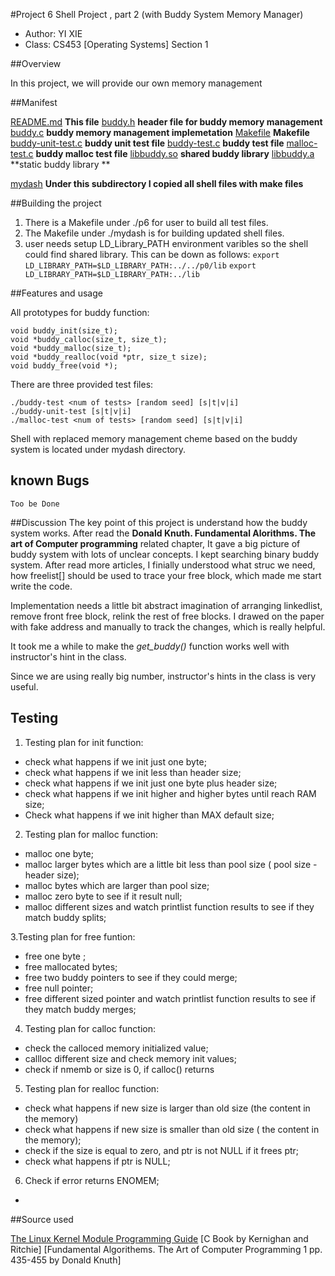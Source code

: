 #Project 6 Shell Project , part 2 (with Buddy System Memory Manager)
* Author: YI XIE
* Class: CS453 [Operating Systems] Section 1

##Overview

In this project, we will provide our own memory management

##Manifest

[README.md](./README.md)   **This file**
[buddy.h](./buddy.h)   **header file for buddy memory management**
[buddy.c](./buddy.c)   **buddy memory management implemetation**
[Makefile](./Makefile)   **Makefile**
[buddy-unit-test.c](./buddy-unit-test.c)   **buddy unit test file**
[buddy-test.c](./buddy-test.c)   **buddy test file**
[malloc-test.c](./buddy-test.c)   **buddy malloc test file**
[libbuddy.so](./lib/libbuddy.so)   **shared buddy library**
[libbuddy.a](./lib/libbuddy.so)   **static buddy library **

[mydash](./mydash)   **Under this subdirectory I copied all shell files with make files**


##Building the project

1. There is a Makefile under ./p6  for user to build all test files.
2. The Makefile under ./mydash is for building updated shell files.
3. user needs setup LD_Library_PATH environment varibles so the shell could find shared library.
   This can be down as follows:
   `export LD_LIBRARY_PATH=$LD_LIBRARY_PATH:../../p0/lib`
   `export LD_LIBRARY_PATH=$LD_LIBRARY_PATH:../lib`
   

##Features and usage

All prototypes for buddy function:

```
void buddy_init(size_t);
void *buddy_calloc(size_t, size_t);
void *buddy_malloc(size_t);
void *buddy_realloc(void *ptr, size_t size);
void buddy_free(void *);

```

There are three provided test files:

```
./buddy-test <num of tests> [random seed] [s|t|v|i]
./buddy-unit-test [s|t|v|i]
./malloc-test <num of tests> [random seed] [s|t|v|i]

```
Shell with replaced memory management cheme based on the buddy system is located under mydash
directory.

## known Bugs
    Too be Done

##Discussion
   The key point of this project is understand how the buddy system works. After read the **Donald
   Knuth. Fundamental Alorithms. The art of Computer programming** related chapter, It gave a big
   picture of buddy system with lots of unclear concepts. I kept searching  binary buddy system.
   After read more articles, I finially understood what struc we need, how freelist[] should be used
   to trace your free block, which made me start write the code.

   Implementation needs a little bit abstract imagination of arranging linkedlist, remove front free
   block, relink the rest of free blocks. I drawed on the paper with fake address and manually to
   track the changes, which is really helpful.

   It took me a while to make the *get_buddy()* function works well with instructor's hint in the
   class.

   Since we are using really big number, instructor's hints in the class is very useful.


## Testing

1. Testing plan for init function:
- check what happens if we init just one byte;
- check what happens if we init less than header size;
- check what happens if we init just one byte plus header size;
- check what happens if we init higher and higher bytes until reach RAM size;
- Check what happens if we init higher than MAX default size;

2. Testing plan for malloc function:
- malloc one byte;
- malloc larger bytes which are a little bit less than pool size ( pool size - header size);
- malloc bytes which are larger than pool size;
- malloc zero byte to see if it result null;
- malloc different sizes and watch printlist function results to see if they match buddy splits;

3.Testing plan for free funtion:
- free one byte ;
- free mallocated bytes;
- free two buddy pointers to see if they could merge; 
- free null pointer;
- free different sized pointer and watch printlist function results to see if they match buddy merges;

4. Testing plan for calloc function:
- check the calloced memory initialized value;
- callloc different size and check memory init values;
- check if nmemb or size is 0, if calloc() returns

5. Testing plan for realloc function:
- check what happens if new size is larger than old size (the content in the memory)
- check what happens if new size is smaller than old size ( the content in the memory);
- check if the size is equal to zero, and ptr is not NULL if it frees ptr;
- check what happens if ptr is NULL;

6. Check if error returns ENOMEM;
- 
    
##Source used

[The Linux Kernel Module Programming Guide](http://www.tldp.org/LDP/lkmpg/2.6/lkmpg.pdf)
[C Book by Kernighan and Ritchie]
[Fundamental Algorithems. The Art of Computer Programming 1 pp. 435-455 by Donald Knuth]




